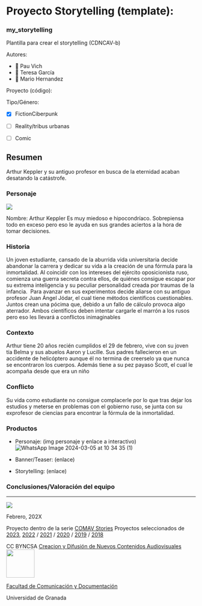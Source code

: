 
# Proyecto Storytelling (template): 
### my_storytelling
Plantilla para crear el storytelling (CDNCAV-b)

Autores:  
<!---
Incluir lista de personas del grupo 
Se puede añadir enlace a página personal de github o lo que se quiera...(optativo)
-->

- :man: Pau Vich
- :woman: Teresa García
- :man: Mario Hernandez 


Proyecto (código): 

Tipo/Género:  
- [x] FictionCiberpunk  
- [ ] Reality/tribus urbanas  
- [ ] Comic



## Resumen
Arthur Keppler y su antiguo profesor en busca de la eternidad acaban desatando la catástrofe.

### Personaje

![](img-nobody.png)

Nombre: Arthur Keppler
Es muy miedoso e hipocondríaco. Sobrepiensa todo en exceso pero eso le ayuda en sus grandes aciertos a la hora de tomar decisiones.

### Historia
Un joven estudiante, cansado de la aburrida vida universitaria decide abandonar la carrera y dedicar su vida a la creación de una fórmula para la inmortalidad. Al coincidir con los intereses del ejército oposicionista ruso, comienza una guerra secreta contra ellos, de quiénes consigue escapar por su extrema inteligencia y su peculiar personalidad creada por traumas de la infancia.  Para avanzar en sus experimentos decide aliarse con su antiguo profesor Juan Ángel Jódar, el cual tiene métodos científicos cuestionables. Juntos crean una pócima que, debido a un fallo de cálculo provoca algo aterrador. Ambos científicos deben intentar cargarle el marrón a los rusos pero eso les llevará a conflictos inimaginables

### Contexto
Arthur tiene 20 años recién cumplidos el 29 de febrero, vive con su joven tía Belma y sus abuelos
Aaron y Lucille. Sus padres fallecieron en un accidente de helicóptero aunque él no termina de creerselo ya que nunca se encontraron los cuerpos. Además tiene a su pez payaso Scott, el cual le acompaña desde que era un niño

### Conflicto 
 Su vida como estudiante no consigue complacerle por lo que tras dejar los estudios y meterse en problemas con el gobierno ruso, se junta con su exprofesor de ciencias para encontrar la fórmula de la inmortalidad.


### Productos

- Personaje: (img personaje y enlace a interactivo) 
![WhatsApp Image 2024-03-05 at 10 34 35 (1)](https://github.com/pauvich2/arthur-keppler/assets/163114157/ced7b28d-249e-4c45-a2a9-03e7d2dc16d5)


- Banner/Teaser:  (enlace) 


- Storytelling: (enlace) 




### Conclusiones/Valoración del equipo

------
![](https://upload.wikimedia.org/wikipedia/commons/thumb/6/62/CC-BY-SA-Andere_Wikis_%28v%29.svg/200px-CC-BY-SA-Andere_Wikis_%28v%29.svg.png)




<!---
Lista completa de emojis de markDown - https://gist.github.com/rxaviers/7360908) 
-->



Febrero, 202X

Proyecto dentro de la serie [COMAV Stories](https://github.com/mgea/storytelling/blob/master/What_is_a_digital_storytelling.md) 
Proyectos seleccionados de [2023](https://github.com/mgea/storytelling/tree/master/2023), [2022](https://github.com/mgea/storytelling/blob/master/2022/readme.md) / [2021](https://github.com/mgea/storytelling/blob/master/2021/readme.md) / [2020](https://github.com/mgea/storytelling/blob/master/2020/readme.md)  / 
[2019](https://github.com/mgea/storytelling/blob/master/2019/readme.md) / [2018](https://github.com/mgea/storytelling/blob/master/2018/readme.md) 

CC BYNCSA  [Creacion y Difusión de Nuevos Contenidos Audiovisuales](http://utopolis.ugr.es/medialab)
<img src="https://mirrors.creativecommons.org/presskit/buttons/88x31/png/by-nc-sa.png"  width="75" > 

[Facultad de Comunicación y Documentación](http://fcd.ugr.es)

Universidad de Granada
